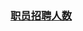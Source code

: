 ### [职员招聘人数](https://leetcode-cn.com/problems/the-number-of-seniors-and-juniors-to-join-the-company)

